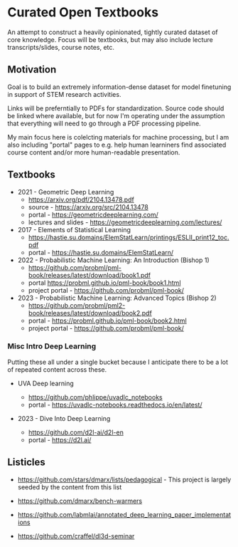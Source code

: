 # Curated Open Textbooks

An attempt to construct a heavily opinionated, tightly curated dataset of core knowledge. Focus will be textbooks, but may also include lecture transcripts/slides, course notes, etc.

## Motivation

Goal is to build an extremely information-dense dataset for model finetuning in support of STEM research activities.

Links will be preferntially to PDFs for standardization. Source code should be linked where available, but for now I'm operating under the assumption that everything will need to go through a PDF processing pipeline. 

My main focus here is colelcting materials for machine processing, but I am also including "portal" pages to e.g. help human learniners find associated course content and/or more human-readable presentation.

## Textbooks

* 2021 - Geometric Deep Learning
  * https://arxiv.org/pdf/2104.13478.pdf
  * source - https://arxiv.org/src/2104.13478
  * portal - https://geometricdeeplearning.com/
  * lectures and slides - https://geometricdeeplearning.com/lectures/
* 2017 - Elements of Statistical Learning
  * https://hastie.su.domains/ElemStatLearn/printings/ESLII_print12_toc.pdf
  * portal - https://hastie.su.domains/ElemStatLearn/
* 2022 - Probabilistic Machine Learning: An Introduction (Bishop 1)
  * https://github.com/probml/pml-book/releases/latest/download/book1.pdf
  * portal https://probml.github.io/pml-book/book1.html
  * project portal - https://github.com/probml/pml-book/
* 2023 - Probabilistic Machine Learning: Advanced Topics (Bishop 2)
  * https://github.com/probml/pml2-book/releases/latest/download/book2.pdf
  * portal - https://probml.github.io/pml-book/book2.html
  * project portal - https://github.com/probml/pml-book/

### Misc Intro Deep Learning

Putting these all under a single bucket because I anticipate there to be a lot of repeated content across these.

* UVA Deep learning
  * https://github.com/phlippe/uvadlc_notebooks
  * portal - https://uvadlc-notebooks.readthedocs.io/en/latest/

* 2023 - Dive Into Deep Learning
  * https://github.com/d2l-ai/d2l-en
  * portal - https://d2l.ai/


## Listicles

* https://github.com/stars/dmarx/lists/pedagogical - This project is largely seeded by the content from this list

* https://github.com/dmarx/bench-warmers
* https://github.com/labmlai/annotated_deep_learning_paper_implementations
* https://github.com/craffel/dl3d-seminar


